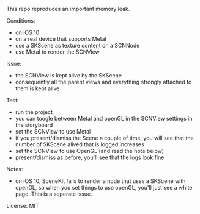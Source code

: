 This repo reproduces an important memory leak.

Conditions:
- on iOS 10
- on a real device that supports Metal
- use a SKScene as texture content on a SCNNode
- use Metal to render the SCNView

Issue:
- the SCNView is kept alive by the SKScene
- consequently all the parent views and everything strongly attached to them is kept alive

Test:
- run the project
- you can toogle between Metal and openGL in the SCNView settings in the storyboard
- set the SCNView to use Metal
- if you present/dismiss the Scene a couple of time, you will see that the number of SKScene alived that is logged increases
- set the SCNView to use OpenGL (and read the note below)
- present/dismiss as before, you'll see that the logs look fine

Notes:
- on iOS 10, SceneKit fails to render a node that uses a SKScene with openGL, so when you set things to use openGL, you'll just see a white page. This is a seperate issue.

License: MIT
